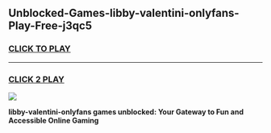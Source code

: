 
## Unblocked-Games-libby-valentini-onlyfans-Play-Free-j3qc5
<h3>
<a href="https://premium76.site?title=libby-valentini-onlyfans&ref=10A">CLICK TO PLAY</a></h3>
<hr>

<h3>
<a href="https://premium76.site?title=libby-valentini-onlyfans&ref=10A">CLICK 2 PLAY</a>
  
</h3>

<a href="https://premium76.site?title=libby-valentini-onlyfans&ref=10A"><img src="https://clearcache.store/games.png"></a>


**libby-valentini-onlyfans games unblocked: Your Gateway to Fun and Accessible Online Gaming**
